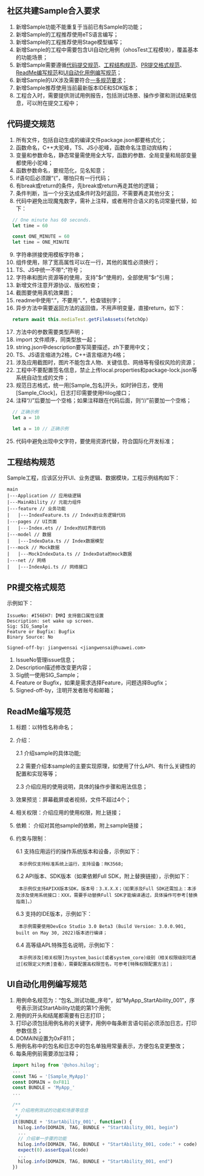 ## 社区共建Sample合入要求

1. 新增Sample功能不能重复于当前已有Sample的功能；
2. 新增Sample的工程推荐使用eTS语言编写；
3. 新增Sample的工程推荐使用Stage模型编写；
4. 新增Sample的工程中需要包含UI自动化用例（ohosTest工程模块），覆盖基本的功能场景；
5. 新增Sample需要遵循[代码提交规范](#section1)、[工程结构规范](#section2)、[PR提交格式规范](#section3)、[ReadMe编写规范](#section4)和[UI自动化用例编写规范](#section5)；
6. 新增Sample的UX涉及需要符合[一多规范要求](https://gitee.com/openharmony/docs/blob/master/zh-cn/application-dev/key-features/multi-device-app-dev/Readme-CN.md)；
7. 新增Sample推荐使用当前最新版本IDE和SDK版本；
8. 工程合入时，需要提供测试用例报告，包括测试场景、操作步骤和测试结果信息，可以附在提交工程中；

## 代码提交规范<a name="section1"></a>

1. 所有文件，包括自动生成的编译文件package.json都要格式化；
2. 函数命名，C++大驼峰，TS、JS小驼峰，函数命名注意动宾结构；
3. 变量和参数命名，静态常量需使用全大写，函数的参数、全局变量和局部变量都使用小驼峰；
4. 函数参数命名，要规范化，见名知意；
5. if语句后必须跟“{”，哪怕只有一行代码；
6. 有break或return的条件，先break或return再走其他的逻辑；
7. 条件判断，当一个分支达成条件时及时返回，不需要再走其他分支；
8. 代码中避免出现魔鬼数字，需补上注释，或者用符合语义的名词常量代替，如下：
```ts
  // One minute has 60 seconds.
  let time = 60

  const ONE_MINUTE = 60
  let time = ONE_MINUTE
```
9. 字符串拼接使用模板字符串；
10. 组件使用，除了宽高属性可以在一行，其他的属性必须换行；
11. TS、JS中统一不带";"符号；
12. 字符串和图片资源等的使用，支持"$r"使用的，全部使用"$r"引用；
13. 新增文件注意开源协议、版权检查；
14. 截图要使用真机效果图；
15. readme中使用“.”，不要用“、”，检查错别字；
16. 异步方法中需要返回方法的返回值，不用声明变量，直接return，如下：
```ts
  return await this.mediaTest.getFileAssets(fetchOp)
```
17. 方法中的参数需要类型声明；
18. import 文件顺序，同类型放一起；
19. string.json中description要写简要描述，zh下要用中文；
20. TS、JS语言缩进为2格，C++语言缩进为4格；
21. 涉及应用截图时，图片不能包含人物、关键信息、网络等有侵权风险的资源；
22. 工程中不要配置签名信息，禁止上传local.properties和package-lock.json等系统自动生成的文件；
23. 规范日志格式，统一用[Sample_包名]开头，如时钟日志，使用[Sample_Clock]，日志打印需要使用Hilog接口；
24. 注释“//”后要加一个空格；如果注释跟在代码后面，则“//”前要加一个空格；
```ts
  // 正确示例
  let a = 10

  let a = 10 // 正确示例
```
25. 代码中避免出现中文字符，要使用资源代替，符合国际化开发标准；


## 工程结构规范<a name="section2"></a>

Sample工程，应该区分开UI、业务逻辑、数据模块，工程示例结构如下：

```
main
|---Application // 应用级逻辑
|---MainAbility // 元能力组件
|---feature // 业务功能
|   |---IndexFeature.ts // Index的业务逻辑代码
|---pages // UI页面
|   |---Index.ets // Index的UI界面代码
|---model // 数据
|   |---IndexData.ts // Index数据模型
|---mock // Mock数据
|   |---MockIndexData.ts // IndexData的mock数据
|---net // 网络
|   |---IndexApi.ts // 网络接口
```

## PR提交格式规范<a name="section3"></a>

示例如下：

```
IssueNo: #I56EH7:【MR】支持窗口属性设置
Description: set wake up screen.
Sig: SIG_Sample
Feature or Bugfix: Bugfix
Binary Source: No

Signed-off-by: jiangwensai <jiangwensai@huawei.com>
```

1. IssueNo管理issue信息；
2. Description描述修改变更内容；
3. Sig统一使用SIG_Sample；
4. Feature or Bugfix，如果是需求选择Feature，问题选择Bugfix；
5. Signed-off-by，注明开发者账号和邮箱；
	
## ReadMe编写规范<a name="section4"></a>

1. 标题：以特性名称命名；
2. 介绍：

	2.1 介绍sample的具体功能;

	2.2 需要介绍本sample的主要实现原理，如使用了什么API、有什么关键性的配置和实现等等；

	2.3 介绍应用的使用说明，具体的操作步骤和用法信息；

3. 效果预览：屏幕截屏或者视频，文件不超过4个；
4. 相关权限：介绍应用的使用权限，附上链接；
5. 依赖： 介绍对其他sample的依赖，附上sample链接；
6. 约束与限制：

	6.1 支持应用运行的操作系统版本和设备，示例如下：

		本示例仅支持标准系统上运行，支持设备：RK3568;

	6.2 API版本、SDK版本（如果依赖Full SDK，附上替换链接），示例如下：

		本示例仅支持APIXX版本SDK，版本号：3.X.X.X；（如果涉及Full SDK还需加上：本涉及涉及使用系统接口：XXX，需要手动替换Full SDK才能编译通过，具体操作可参考[替换指南]。）

	6.3 支持的IDE版本，示例如下：

		本示例需要使用DevEco Studio 3.0 Beta3 (Build Version: 3.0.0.901, built on May 30, 2022)版本进行编译；

	6.4 高等级APL特殊签名说明，示例如下：

		本示例涉及[相关权限]为system_basic(或者system_core)级别（相关权限级别可通过[权限定义列表]查看），需要配置高权限签名，可参考[特殊权限配置方法]；

## UI自动化用例编写规范<a name="section5"></a>

1. 用例命名规范为：“包名_测试功能_序号”，如“MyApp_StartAbility_001”，序号表示测试StartAbility功能的第1个用例;
2. 用例的开头和结尾都需要有日志打印；
3. 打印必须包括用例名称的关键字，用例中每条断言语句前必须添加日志，打印参数信息；
4. DOMAIN设置为0xF811；
5. 用例名称中的包名和日志中的包名单独用常量表示，方便包名变更整改；
6. 每条用例前需要添加注释；
```ts
  import hilog from '@ohos.hilog';
  ...
  const TAG = '[Sample_MyApp]'
  const DOMAIN = 0xF811
  const BUNDLE = 'MyApp_'
  ...
  
  /**
   * 介绍用例测试的功能和场景等信息
   */
  it(BUNDLE + 'StartAbility_001', function() {
    hilog.info(DOMAIN, TAG, BUNDLE + "StartAbility_001, begin")
    ...
	// 介绍单一步骤的功能
    hilog.info(DOMAIN, TAG, BUNDLE + "StartAbility_001, code:" + code)
    expect(0).asserEqual(code)
    ...
    hilog.info(DOMAIN, TAG, BUNDLE + "StartAbility_001, end")
  })
```